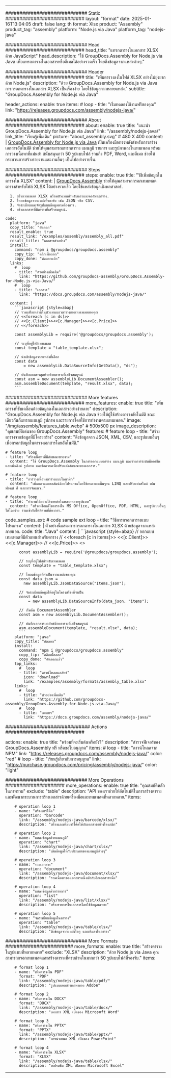 



---
############################# Static ############################
layout: "format"
date:  2025-01-16T13:04:05
draft: false
lang: th
format: Xlsx
product: "Assembly"
product_tag: "assembly"
platform: "Node.js via Java"
platform_tag: "nodejs-java"

############################# Head ############################
head_title: "แทรกตารางในเอกสาร XLSX ด้วย JavaScript"
head_description: "ใช้ GroupDocs.Assembly for Node.js via Java เพื่อแทรกตารางในเอกสารหรืออีเมลได้อย่างรวดเร็ว โดยดึงข้อมูลจากแหล่งต่างๆ."

############################# Header ############################
title: "เพิ่มตารางลงในไฟล์ XLSX อย่างไม่ยุ่งยากด้วย Node.js" 
description: "ด้วย GroupDocs.Assembly for Node.js via Java การกรอกตารางในเอกสาร XLSX เป็นเรื่องง่าย โดยใช้ข้อมูลจากหลายแหล่ง."
subtitle: "GroupDocs.Assembly for Node.js via Java" 

header_actions:
  enable: true
  items:
    #  loop
    - title: "เริ่มทดลองใช้งานฟรีของคุณ"
      link: "https://releases.groupdocs.com/assembly/nodejs-java/"
      
############################# About ############################
about:
    enable: true
    title: "แนะนำ GroupDocs.Assembly for Node.js via Java"
    link: "/assembly/nodejs-java/"
    link_title: "เรียนรู้เพิ่มเติม"
    picture: "about_assembly.svg" # 480 X 400
    content: |
       [GroupDocs.Assembly for Node.js via Java](/assembly/nodejs-java/) เป็นเครื่องมือทรงพลังสำหรับการสร้างเอกสารอัตโนมัติ ช่วยให้คุณสามารถแทรกตาราง แผนภูมิ รายการ และรูปภาพลงในเทมเพลต พร้อมการวางเนื้อหาที่แม่นยำ สนับสนุนกว่า 50 รูปแบบไฟล์ รวมถึง PDF, Word, และอีเมล ช่วยให้กระบวนการสร้างรายงานและงานอื่นๆ เป็นไปอย่างราบรื่น.

############################# Steps ############################
steps:
    enable: true
    title: "วิธีเพิ่มข้อมูลในตารางใน XLSX"
    content: |
      [GroupDocs.Assembly](/assembly/nodejs-java/) ช่วยให้คุณสามารถกรอกเทมเพลตตารางสำหรับไฟล์ XLSX ได้อย่างรวดเร็ว โดยใช้แหล่งข้อมูลเชิงพลศาสตร์.
      
      1. สร้างเทมเพลต XLSX พร้อมตัวแทนสำหรับแถวและคอลัมน์ตาราง.
      2. โหลดข้อมูลจากแหล่งที่รองรับ เช่น JSON หรือ CSV.
      3. จัดระเบียบและจัดรูปแบบข้อมูลตามต้องการ.
      4. สร้างเอกสารที่มีตารางที่เสร็จสมบูรณ์.
   
    code:
      platform: "java"
      copy_title: "คัดลอก"
      result_enable: true
      result_link: "/examples/assembly/assembly_all.pdf"
      result_title: "เอกสารตัวอย่าง"
      install:
        command: "npm i @groupdocs/groupdocs.assembly"
        copy_tip: "คลิกเพื่อลอก"
        copy_done: "คัดลอกแล้ว"
      links:
        #  loop
        - title: "ตัวอย่างเพิ่มเติม"
          link: "https://github.com/groupdocs-assembly/GroupDocs.Assembly-for-Node.js-via-Java/"
        #  loop
        - title: "เอกสาร"
          link: "https://docs.groupdocs.com/assembly/nodejs-java/"
          
      content: |
        ```javascript {style=abap}
        // รวมแท็กเหล่านี้ในตัวแทนแถวตารางของเทมเพลตของคุณ
        // <<foreach [c in ds]>>
        // <<[c.Client]>><<[c.Manager]>><<[c.Price]>>
        // <</foreach>>
    
        const assemblyLib = require('@groupdocs/groupdocs.assembly');

        // ระบุที่อยู่ไฟล์เทมเพลต
        const template = "table_template.xlsx";

        // นำเข้าข้อมูลจากแหล่งที่เลือก
        const data 
            = new assemblyLib.DataSourceInfo(GetData(), "ds");

        // บันทึกเอกสารสุดท้ายด้วยตารางที่เสร็จสมบูรณ์
        const asm = new assemblyLib.DocumentAssembler();
        asm.assembleDocument(template, "result.xlsx", data);
        ```           

############################# More features ############################
more_features:
  enable: true
  title: "เพิ่มตารางที่ขับเคลื่อนด้วยข้อมูลลงในเอกสารอย่างง่ายดาย"
  description: "GroupDocs.Assembly for Node.js via Java ช่วยให้ผู้ใช้สร้างตารางอัตโนมัติ ขณะเดียวกันก็แทรกแผนภูมิ รูปภาพ และรายการโดยใช้การทำงานตามเทมเพลต."
  image: "/img/assembly/features_table.webp" # 500x500 px
  image_description: "คุณสมบัติเด่นของ GroupDocs.Assembly"
  features:
    # feature loop
    - title: "สร้างตารางจากข้อมูลที่มีโครงสร้าง"
      content: "ดึงข้อมูลจาก JSON, XML, CSV, และรูปแบบอื่นๆ เพื่อกรอกข้อมูลในตารางเอกสารโดยอัตโนมัติ."

    # feature loop
    - title: "สร้างเนื้อหาที่มีลักษณะสวยงาม"
      content: "ใช้ GroupDocs.Assembly ในการออกแบบตาราง แผนภูมิ และรายการระดับมืออาชีพ และเพิ่มลิงค์ รูปภาพ และข้อความเพื่อปรับแต่งลักษณะของเอกสาร."

    # feature loop
    - title: "การวางเนื้อหาตารางแบบไดนามิก"
      content: "เพิ่มแถวและคอลัมน์ด้วยโปรแกรมโดยใช้เทมเพลตพื้นฐาน LINQ และปรับแต่งสไตล์ เช่น ฟอนต์ สี และการจัดแนว."

    # feature loop
    - title: "ทำงานได้อย่างไร้รอยต่อในหลากหลายรูปแบบ"
      content: "สร้างหรือแก้ไขตารางใน MS Office, OpenOffice, PDF, HTML, และรูปแบบอื่นๆ ได้โดยง่าย รวมเข้ากับไฟล์ตามที่ต้องการ."
      
  code_samples_ext:
    # code sample ext loop
    - title: "วิธีการกรอกตารางแบบโปรแกรม"
      content: |
        ตัวอย่างนี้แสดงการกรอกตารางในเอกสาร XLSX ด้วยข้อมูลจากแหล่งภายนอก.
      code:
        title: "Java"
        content: |
          ```javascript {style=abap}
          // ออกแบบเทมเพลตที่มีตัวแทนสำหรับตาราง
          // <<foreach [c in items]>> <<[c.Client]>><<[c.Manager]>>
          //  <<[c.Price]>> <</foreach>>
          
          const assemblyLib = require('@groupdocs/groupdocs.assembly');

          // ระบุที่อยู่ไฟล์สำหรับเทมเพลต
          const template = "table_template.xlsx";

          // โหลดข้อมูลที่จำเป็นจากแหล่งของคุณ
          const data_json = 
            new assemblyLib.JsonDataSource("Items.json");

          // จัดระเบียบข้อมูลให้อยู่ในโครงสร้างที่จำเป็น
          const data 
              = new assemblyLib.DataSourceInfo(data_json, "items");

          // เริ่มต้น DocumentAssembler
          const asm = new assemblyLib.DocumentAssembler();

          // บันทึกเอกสารผลลัพธ์ด้วยตารางที่เสร็จสมบูรณ์
          asm.assembleDocument(template, "result.xlsx", data);
          ```
        platform: "java"
        copy_title: "คัดลอก"
        install:
          command: "npm i @groupdocs/groupdocs.assembly"
          copy_tip: "คลิกเพื่อลอก"
          copy_done: "คัดลอกแล้ว"
        top_links:
          #  loop
          - title: "ดาวน์โหลดผลลัพธ์"
            icon: "download"
            link: "/examples/assembly/formats/assembly_table.xlsx"
        links:
          #  loop
          - title: "ตัวอย่างเพิ่มเติม"
            link: "https://github.com/groupdocs-assembly/GroupDocs.Assembly-for-Node.js-via-Java/"
          #  loop
          - title: "เอกสาร"
            link: "https://docs.groupdocs.com/assembly/nodejs-java/"
            

            


############################## Actions ############################

actions:
  enable: true
  title: "พร้อมที่จะเริ่มต้นหรือยัง?"
  description: "สำรวจฟีเจอร์ของ GroupDocs.Assembly ฟรี หรือขอใบอนุญาต"
  items:
    #  loop
    - title: "ดาวน์โหลดจาก NPM"
      link: "https://releases.groupdocs.com/assembly/nodejs-java/"
      color: "red"
        #  loop
    - title: "เรียนรู้เกี่ยวกับการอนุญาต"
      link: "https://purchase.groupdocs.com/pricing/assembly/nodejs-java/"
      color: "light"


############################# More Operations #####################
more_operations:
    enable: true
    title: "คุณสมบัติหลักในภาพรวม"
    exclude: "table"
    description: "API ของเราช่วยให้อัตโนมัติในการสร้างตารางและพัฒนากระบวนการสร้างเอกสารด้วยเครื่องมือและเทมเพลตที่หลากหลาย."
    items: 
          
        # operation loop 1
        - name: "สร้างบาร์โค้ด"
          operation: "barcode"
          link: "/assembly/nodejs-java/barcode/xlsx/"
          description: "สร้างและเพิ่มบาร์โค้ดให้กับเอกสารอย่างไดนามิก"

        # operation loop 2
        - name: "แสดงข้อมูลด้วยแผนภูมิ"
          operation: "chart"
          link: "/assembly/nodejs-java/chart/xlsx/"
          description: "เติมข้อมูลให้กับประเภทของแผนภูมิต่างๆ"

        # operation loop 3
        - name: "รวมเอกสาร"
          operation: "document"
          link: "/assembly/nodejs-java/document/xlsx/"
          description: "รวมเนื้อหาของเอกสารหนึ่งเข้ากับอีกเอกสารหนึ่ง"

        # operation loop 4
        - name: "แสดงข้อมูลด้วยรายการ"
          operation: "list"
          link: "/assembly/nodejs-java/list/xlsx/"
          description: "สร้างรายการในเอกสารโดยใช้ข้อมูลเฉพาะ"

        # operation loop 5
        - name: "จัดระเบียบข้อมูลในตาราง"
          operation: "table"
          link: "/assembly/nodejs-java/table/xlsx/"
          description: "ดึงข้อมูลจากแหล่งใดๆ และเติมลงในตาราง"
         
          
############################# More Formats ########################
more_formats:
    enable: true
    title: "สร้างตารางในรูปแบบที่หลากหลาย"
    exclude: "XLSX"
    description: "ด้วย Node.js via Java คุณสามารถกรอกเทมเพลตและสร้างตารางที่ครบถ้วนในมากกว่า 50 รูปแบบไฟล์ที่รองรับ."
    items: 
          
        # format loop 1
        - name: "เพิ่มตารางใน PDF"
          format: "PDF"
          link: "/assembly/nodejs-java/table/pdf/"
          description: "รูปแบบเอกสารพกพาของ Adobe"
          
        # format loop 2
        - name: "เพิ่มตารางใน DOCX"
          format: "DOCX"
          link: "/assembly/nodejs-java/table/docx/"
          description: "เอกสาร XML เปิดของ Microsoft Word"
          
        # format loop 3
        - name: "เพิ่มตารางใน PPTX"
          format: "PPTX"
          link: "/assembly/nodejs-java/table/pptx/"
          description: "การนำเสนอ XML เปิดของ PowerPoint"
          
        # format loop 4
        - name: "เพิ่มตารางใน XLSX"
          format: "XLSX"
          link: "/assembly/nodejs-java/table/xlsx/"
          description: "สเปรดชีต XML เปิดของ Microsoft Excel"


          

---